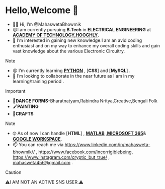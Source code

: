   # Hello,Welcome 👋
- 🙋‍♀️ Hi, I’m @MahaswetaBhowmik
- 😄I am currently pursuing **B.Tech** in **ELECTRICAL ENGINEERING** at [**ACADEMY OF TECHNOLOGY,HOOGHLY**](https://aot.edu.in/).
- 📑 I’m interested in gaining new knowledge.I am an avid coding enthusiast and on my way to enhance my overall coding skills and gain vast knowledge about the various Electronic Circuitry.
>[!NOTE]
>- 😟 I’m currently learning [**PYTHON**](https://www.python.org/) , [**CSS**] and [**MySQL**] .
>- 🤗 I’m looking to collaborate in the near future as I am in my learning/training period .

>[!IMPORTANT]
>- 💃**DANCE FORMS**-Bharatnatyam,Rabindra Nritya,Creative,Bengali Folk
>- 🖌️**PAINTING**
>- 🌻**CRAFTS**

>[!NOTE]
>- 🤓 As of now I can handle [**HTML**] , [**MATLAB**](https://matlab.mathworks.com/) ,[**MICROSOFT 365**](https://www.office.com/)& [**GOOGLE WORKSPACE**](https://www.googleadservices.com/pagead/aclk?sa=L&ai=DChcSEwilqL2N8-2AAxWVMdQBHTAJB1sYABAAGgJvYQ&gclid=CjwKCAjwloynBhBbEiwAGY25dNjm-C-wdxIw4FAXkOXL_CAQIsLcGxZx0_by08-XldB_Olvlgxw0gBoCW88QAvD_BwE&ei=MWzjZIqnKPae4-EPvb2ByAg&ohost=www.google.com&cid=CAESbOD2VqgLBNhR37AZ47mGBPDHm-B1vDUQG1cRDIi1Mgzt9t5npDXdjVzeER_z8pAXziBjCdWbEB94uVtbDFhgNaU3eVcC8hhZO8KI7Pb1GlvJg9HGxtmGNsgJpAoPo3ySouxANbIiSYXP-uMFBg&sig=AOD64_2REMaZlAAg3D2_jc9_dgMZ0y6NiQ&q&sqi=2&adurl&ved=2ahUKEwjKg6ON8-2AAxV2zzgGHb1eAIkQ0Qx6BAgOEAE).
>- 📫 You can reach me via https://www.linkedin.com/in/mahasweta-bhowmik// ,  https://www.facebook.com/incorrigiblebeing, https://www.instagram.com/cryptic_but_true/ ,  mahasweta456@gmail.com .

>[!CAUTION]
>⚠️I AM NOT AN ACTIVE SNS USER.⚠️

